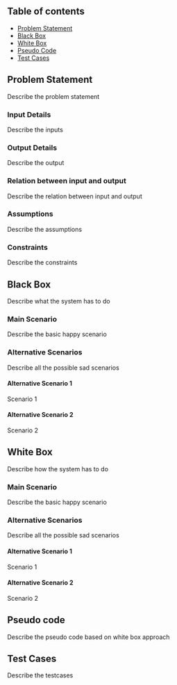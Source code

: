 ## Table of contents
* [Problem Statement](#problem-statement)
* [Black Box](#black-box)
* [White Box](#white-box)
* [Pseudo Code](#Pseudo-Code)
* [Test Cases](#Test-Cases)

## Problem Statement
Describe the problem statement

### Input Details
Describe the inputs

### Output Details
Describe the output

### Relation between input and output
Describe the relation between input and output

### Assumptions
Describe the assumptions

### Constraints
Describe the constraints

## Black Box
Describe what the system has to do

### Main Scenario
Describe the basic happy scenario

### Alternative Scenarios
Describe all the possible sad scenarios

#### Alternative Scenario 1
Scenario 1

#### Alternative Scenario 2
Scenario 2

## White Box
Describe how the system has to do

### Main Scenario
Describe the basic happy scenario

### Alternative Scenarios
Describe all the possible sad scenarios

#### Alternative Scenario 1
Scenario 1

#### Alternative Scenario 2
Scenario 2

## Pseudo code
Describe the pseudo code based on white box approach

## Test Cases
Describe the testcases

